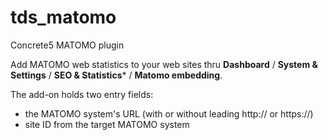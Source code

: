 # tds_matomo
Concrete5 MATOMO plugin

Add MATOMO web statistics to your web sites thru **Dashboard** / **System & Settings** / **SEO & Statistics*** / **Matomo embedding**. 

The add-on holds two entry fields:
* the MATOMO system's URL (with or without leading http:// or https://)
* site ID from the target MATOMO system
